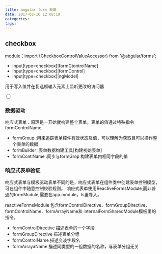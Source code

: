```yaml
---
title: angular form 表单
date: 2017-08-16 12:08:10
categories:
tags:
---
```

## checkbox
module：import {CheckboxControlValueAccessor} from '@abgular/forms';

- input[type=checkbox][formCtontrolName]
- input[type=checkbox][formControl]
- input[type=checkbox][ngModel]

用于写入值并在复选框输入元素上监听更改的访问器

<input type="checkbox" name = "rememberLogin" ngModel>

### 数据驱动
响应式表单：原理是一开始就构建整个表单，表单的值通过特殊指令formControlName 

- formGroup :用来追踪表单控件有效状态及值，可以理解为获取且可以操作整个表单的数据
- formBuilder :表单数据构建工具[构建初始表单]
- formContlName :同步与formGrop 构建表单内相同字段的值

### 响应式表单验证
响应式表单与模板驱动表单不同的是，响应式表单在组件类中创建表单控制模型，可在组件中随意控制校验规则。
响应式表单使用ReactiveFormsModule,而非普通的formModule,需要在app.module。ts里导入。

reactiveFormsModule 包含formControlDirective、formGroupDirective、formControlName、formArrayName和
internalFormSharedModule模板里的指令。
- formControlDirective 描述表单的一个字段
- formGroupDirective 描述表单分组
- formControlName 描述变淡字段名
- formArrayaName 描述同类型的一组数据的名称，与表单分组无关